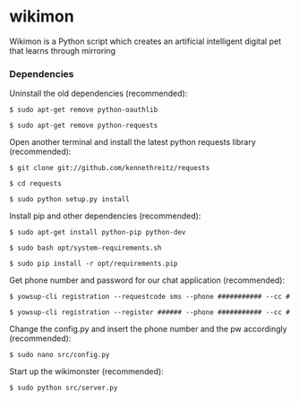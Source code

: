 # wikimon
Wikimon is a Python script which creates an artificial intelligent digital pet that learns through mirroring

### Dependencies
Uninstall the old dependencies (recommended):


`$ sudo apt-get remove python-oauthlib`

`$ sudo apt-get remove python-requests`


Open another terminal and install the latest python requests library (recommended):


`$ git clone git://github.com/kennethreitz/requests`

`$ cd requests`

`$ sudo python setup.py install`


Install pip and other dependencies (recommended):


`$ sudo apt-get install python-pip python-dev`

`$ sudo bash opt/system-requirements.sh`

`$ sudo pip install -r opt/requirements.pip`


Get phone number and password for our chat application (recommended):


`$ yowsup-cli registration --requestcode sms --phone ########### --cc #`

`$ yowsup-cli registration --register ###### --phone ########### --cc #`


Change the config.py and insert the phone number and the pw accordingly (recommended):


`$ sudo nano src/config.py`


Start up the wikimonster (recommended):


`$ sudo python src/server.py`
